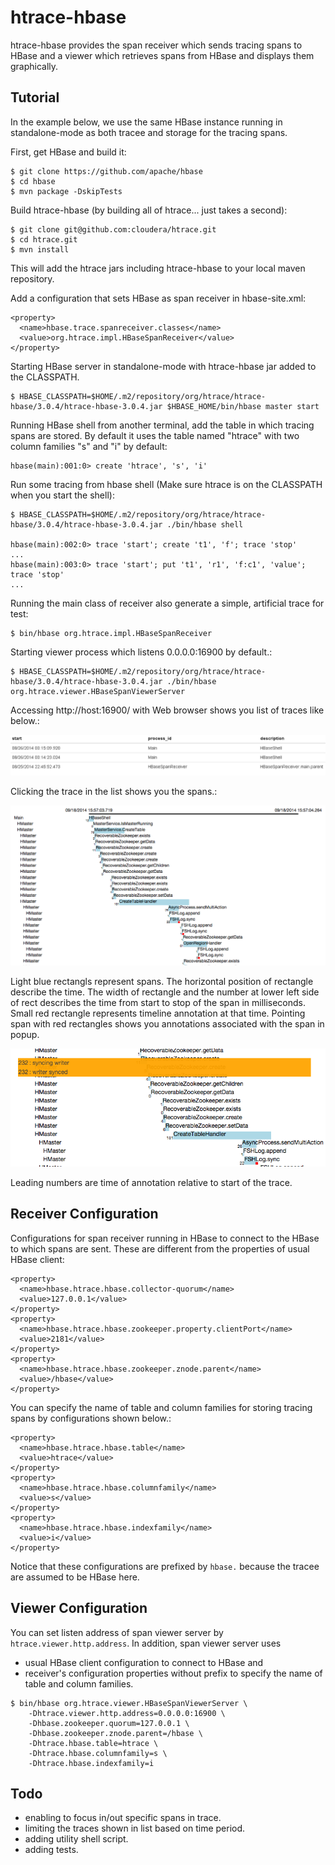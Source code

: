htrace-hbase
============

htrace-hbase provides the span receiver which sends tracing spans to HBase
and a viewer which retrieves spans from HBase and displays them graphically.


Tutorial
--------

In the example below, we use the same HBase instance running in standalone-mode
as both tracee and storage for the tracing spans.

First, get HBase and build it:

    $ git clone https://github.com/apache/hbase
    $ cd hbase
    $ mvn package -DskipTests

Build htrace-hbase (by building all of htrace... just takes a second):

    $ git clone git@github.com:cloudera/htrace.git
    $ cd htrace.git
    $ mvn install

This will add the htrace jars including htrace-hbase to your local
maven repository.

Add a configuration that sets HBase as span receiver in hbase-site.xml:

    <property>
      <name>hbase.trace.spanreceiver.classes</name>
      <value>org.htrace.impl.HBaseSpanReceiver</value>
    </property>

Starting HBase server in standalone-mode with htrace-hbase jar added
to the CLASSPATH.

    $ HBASE_CLASSPATH=$HOME/.m2/repository/org/htrace/htrace-hbase/3.0.4/htrace-hbase-3.0.4.jar $HBASE_HOME/bin/hbase master start

Running HBase shell from another terminal, add the table in which
tracing spans are stored.  By default it uses the table named
"htrace" with two column families "s" and "i" by default:

    hbase(main):001:0> create 'htrace', 's', 'i'

Run some tracing from hbase shell (Make sure htrace is on the CLASSPATH when you start the shell):

    $ HBASE_CLASSPATH=$HOME/.m2/repository/org/htrace/htrace-hbase/3.0.4/htrace-hbase-3.0.4.jar ./bin/hbase shell

    hbase(main):002:0> trace 'start'; create 't1', 'f'; trace 'stop'
    ...
    hbase(main):003:0> trace 'start'; put 't1', 'r1', 'f:c1', 'value'; trace 'stop'
    ...

Running the main class of receiver also generate a simple, artificial trace for test:

    $ bin/hbase org.htrace.impl.HBaseSpanReceiver

Starting viewer process which listens 0.0.0.0:16900 by default.:

    $ HBASE_CLASSPATH=$HOME/.m2/repository/org/htrace/htrace-hbase/3.0.4/htrace-hbase-3.0.4.jar ./bin/hbase org.htrace.viewer.HBaseSpanViewerServer

Accessing http://host:16900/ with Web browser shows you list of traces like below.:

![list of traces](traces.png "traces list")

Clicking the trace in the list shows you the spans.:

![visualization of spans](spans.png "spans view")

Light blue rectangls represent spans.
The horizontal position of rectangle describe the time.
The width of rectangle and the number at lower left side of rect
describes the time from start to stop of the span in milliseconds.
Small red rectangle represents timeline annotation at that time.
Pointing span with red rectangles shows you annotations associated with the span in popup.

![timeline annotations](timelines.png "timeline annotations")

Leading numbers are time of annotation relative to start of the trace.


Receiver Configuration
----------------------

Configurations for span receiver running in HBase
to connect to the HBase to which spans are sent.
These are different from the properties of usual HBase client:

    <property>
      <name>hbase.htrace.hbase.collector-quorum</name>
      <value>127.0.0.1</value>
    </property>
    <property>
      <name>hbase.htrace.hbase.zookeeper.property.clientPort</name>
      <value>2181</value>
    </property>
    <property>
      <name>hbase.htrace.hbase.zookeeper.znode.parent</name>
      <value>/hbase</value>
    </property>

You can specify the name of table and column families
for storing tracing spans by configurations shown below.:

    <property>
      <name>hbase.htrace.hbase.table</name>
      <value>htrace</value>
    </property>
    <property>
      <name>hbase.htrace.hbase.columnfamily</name>
      <value>s</value>
    </property>
    <property>
      <name>hbase.htrace.hbase.indexfamily</name>
      <value>i</value>
    </property>

Notice that these configurations are prefixed by `hbase.`
because the tracee are assumed to be HBase here.


Viewer Configuration
--------------------

You can set listen address of span viewer server by `htrace.viewer.http.address`.
In addition, span viewer server uses
- usual HBase client configuration to connect to HBase and
- receiver's configuration properties without prefix
  to specify the name of table and column families.

```
$ bin/hbase org.htrace.viewer.HBaseSpanViewerServer \
    -Dhtrace.viewer.http.address=0.0.0.0:16900 \
    -Dhbase.zookeeper.quorum=127.0.0.1 \
    -Dhbase.zookeeper.znode.parent=/hbase \
    -Dhtrace.hbase.table=htrace \
    -Dhtrace.hbase.columnfamily=s \
    -Dhtrace.hbase.indexfamily=i
```

Todo
----

- enabling to focus in/out specific spans in trace.
- limiting the traces shown in list based on time period.
- adding utility shell script.
- adding tests.
